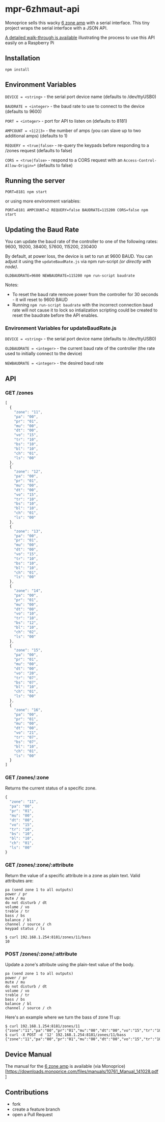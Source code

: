 # mpr-6zhmaut-api


Monoprice sells this wacky [6 zone amp](https://www.monoprice.com/product?p_id=10761) with a serial interface. This tiny project wraps the serial interface with a JSON API.

[A detailed walk-through is available](https://chrisschuld.com/2019/07/decorating-the-monoprice-6-zone-home-audio-multizone-controller/) illustrating the process to use this API easily on a Raspberry Pi

## Installation

    npm install

## Environment Variables

`DEVICE = <string>` - the serial port device name (defaults to /dev/ttyUSB0)

`BAUDRATE = <integer>` - the baud rate to use to connect to the device (defaults to 9600)

`PORT = <integer>` - port for API to listen on (defaults to 8181)

`AMPCOUNT = <1|2|3>` - the number of amps (you can slave up to two additional amps) (defaults to 1)

`REQUERY = <true|false>` - re-query the keypads before responding to a /zones request (defaults to false)

`CORS = <true|false>` - respond to a CORS request with an `Access-Control-Allow-Origin=*` (defaults to false)


## Running the server

    PORT=8181 npm start

or using more environment variables:

    PORT=8181 AMPCOUNT=2 REQUERY=false BAUDRATE=115200 CORS=false npm start

## Updating the Baud Rate

You can update the baud rate of the controller to one of the following rates: 9600, 19200, 38400, 57600, 115200, 230400

By default, at power loss, the device is set to run at 9600 BAUD.  You can adjust it using the `updateBaudRate.js` via npm run-script *(or directly with node)*.

```
OLDBAUDRATE=9600 NEWBAUDRATE=115200 npm run-script baudrate
```

Notes:
+ To reset the baud rate remove power from the controller for 30 seconds - it will reset to 9600 BAUD
+ Running `npm run-script baudrate` with the incorrect connection baud rate will not cause it to lock so intialization scripting could be created to reset the baudrate before the API enables.

### Environment Variables for updateBaudRate.js

`DEVICE = <string>` - the serial port device name (defaults to /dev/ttyUSB0)

`OLDBAUDRATE = <integer>` - the current baud rate of the controller (the rate used to initially connect to the device)

`NEWBAUDRATE = <integer>` - the desired baud rate

## API

### GET /zones

```js
[
  {
    "zone": "11",
    "pa": "00",
    "pr": "01",
    "mu": "00",
    "dt": "00",
    "vo": "15",
    "tr": "10",
    "bs": "10",
    "bl": "10",
    "ch": "01",
    "ls": "00"
  },
  {
    "zone": "12",
    "pa": "00",
    "pr": "01",
    "mu": "00",
    "dt": "00",
    "vo": "15",
    "tr": "10",
    "bs": "10",
    "bl": "10",
    "ch": "01",
    "ls": "00"
  },
  {
    "zone": "13",
    "pa": "00",
    "pr": "01",
    "mu": "00",
    "dt": "00",
    "vo": "15",
    "tr": "10",
    "bs": "10",
    "bl": "10",
    "ch": "01",
    "ls": "00"
  },
  {
    "zone": "14",
    "pa": "00",
    "pr": "01",
    "mu": "00",
    "dt": "00",
    "vo": "10",
    "tr": "10",
    "bs": "12",
    "bl": "10",
    "ch": "02",
    "ls": "00"
  },
  {
    "zone": "15",
    "pa": "00",
    "pr": "01",
    "mu": "00",
    "dt": "00",
    "vo": "20",
    "tr": "07",
    "bs": "07",
    "bl": "10",
    "ch": "01",
    "ls": "00"
  },
  {
    "zone": "16",
    "pa": "00",
    "pr": "01",
    "mu": "00",
    "dt": "00",
    "vo": "21",
    "tr": "07",
    "bs": "07",
    "bl": "10",
    "ch": "01",
    "ls": "00"
  }
]
```

### GET /zones/:zone

Returns the current status of a specific zone.

```js
{
  "zone": "11",
  "pa": "00",
  "pr": "01",
  "mu": "00",
  "dt": "00",
  "vo": "15",
  "tr": "10",
  "bs": "10",
  "bl": "10",
  "ch": "01",
  "ls": "00"
}
```

### GET /zones/:zone/:attribute

Return the value of a specific attribute in a zone as plain text.
Valid attributes are:

    pa (send zone 1 to all outputs)
    power / pr
    mute / mu
    do not disturb / dt
    volume / vo
    treble / tr
    bass / bs
    balance / bl
    channel / source / ch
    keypad status / ls

    $ curl 192.168.1.254:8181/zones/11/bass
    10

### POST /zones/:zone/:attribute

Update a zone's attribute using the plain-text value of the body.

    pa (send zone 1 to all outputs)
    power / pr
    mute / mu
    do not disturb / dt
    volume / vo
    treble / tr
    bass / bs
    balance / bl
    channel / source / ch

Here's an example where we turn the bass of zone 11 up:

```
$ curl 192.168.1.254:8181/zones/11
{"zone":"11","pa":"00","pr":"01","mu":"00","dt":"00","vo":"15","tr":"10","bs":"10","bl":"10","ch":"01","ls":"00"}
$ curl -X POST -d '12' 192.168.1.254:8181/zones/11/bass
{"zone":"11","pa":"00","pr":"01","mu":"00","dt":"00","vo":"15","tr":"10","bs":"12","bl":"10","ch":"01","ls":"00"}
```

## Device Manual

The manual for the [6 zone amp](https://www.monoprice.com/product?p_id=10761) is available (via Monoprice)[https://downloads.monoprice.com/files/manuals/10761_Manual_141028.pdf]

## Contributions

* fork
* create a feature branch
* open a Pull Request
